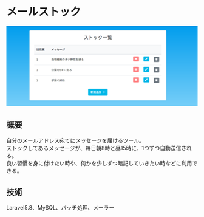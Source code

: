 # メールストック

<!-- 画像 -->
<div align="center"><img src='screen.png'></div>

## 概要
自分のメールアドレス宛てにメッセージを届けるツール。  
ストックしてあるメッセージが、毎日朝8時と昼15時に、1つずつ自動送信される。  
良い習慣を身に付けたい時や、何かを少しずつ暗記していきたい時などに利用できる。

## 技術
Laravel5.8、MySQL、バッチ処理、メーラー